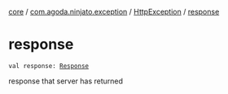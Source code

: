 [core](../../index.md) / [com.agoda.ninjato.exception](../index.md) / [HttpException](index.md) / [response](./response.md)

# response

`val response: `[`Response`](../../com.agoda.ninjato.http/-response/index.md)

response that server has returned

